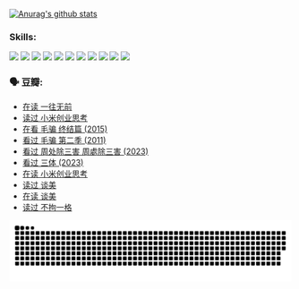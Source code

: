 
[![Anurag's github stats](https://github-readme-stats.vercel.app/api?username=w940853815)](https://github.com/anuraghazra/github-readme-stats)

### Skills:

<code><img height="32" src="https://cdn.jsdelivr.net/npm/simple-icons@v5/icons/python.svg"></code>
<code><img height="32" src="https://cdn.jsdelivr.net/npm/simple-icons@v5/icons/javascript.svg"></code>
<code><img height="32" src="https://cdn.jsdelivr.net/npm/simple-icons@v5/icons/django.svg"></code>
<code><img height="32" src="https://cdn.jsdelivr.net/npm/simple-icons@v5/icons/flask.svg"></code>
<code><img height="32" src="https://cdn.jsdelivr.net/npm/simple-icons@v5/icons/vuetify.svg"></code>
<code><img height="32" src="https://cdn.jsdelivr.net/npm/simple-icons@v5/icons/git.svg"></code>
<code><img height="32" src="https://cdn.jsdelivr.net/npm/simple-icons@v5/icons/docker.svg"></code>
<code><img height="32" src="https://cdn.jsdelivr.net/npm/simple-icons@v5/icons/postgresql.svg"></code>
<code><img height="32" src="https://cdn.jsdelivr.net/npm/simple-icons@v5/icons/elasticsearch.svg"></code>
<code><img height="32" src="https://cdn.jsdelivr.net/npm/simple-icons@v5/icons/macos.svg"></code>
<code><img height="32" src="https://cdn.jsdelivr.net/npm/simple-icons@v5/icons/linux.svg"></code>

### 🗣 豆瓣:

<!-- DOUBAN-ACTIVITIES:START -->
- [在读 一往无前](https://www.douban.com/people/136069238/status/4590507310/?_i=14414608)
- [读过 小米创业思考](https://www.douban.com/people/136069238/status/4590506983/?_i=14414608)
- [在看 毛骗 终结篇‎ (2015)](https://www.douban.com/people/136069238/status/4581971924/?_i=14414608)
- [看过 毛骗 第二季‎ (2011)](https://www.douban.com/people/136069238/status/4581971810/?_i=14414608)
- [看过 周处除三害 周處除三害‎ (2023)](https://www.douban.com/people/136069238/status/4575646701/?_i=14414608)
- [看过 三体‎ (2023)](https://www.douban.com/people/136069238/status/4574263039/?_i=14414608)
- [在读 小米创业思考](https://www.douban.com/people/136069238/status/4572047905/?_i=14414608)
- [读过 谈美](https://www.douban.com/people/136069238/status/4572047629/?_i=14414608)
- [在读 谈美](https://www.douban.com/people/136069238/status/4560861771/?_i=14414608)
- [读过 不拘一格](https://www.douban.com/people/136069238/status/4560861445/?_i=14414608)
<!-- DOUBAN-ACTIVITIES:END -->


![Snake animation](https://raw.githubusercontent.com/w940853815/w940853815/output/github-contribution-grid-snake.svg)

<!--
**w940853815/w940853815** is a ✨ _special_ ✨ repository because its `README.md` (this file) appears on your GitHub profile.

Here are some ideas to get you started:

- 🔭 I’m currently working on ...
- 🌱 I’m currently learning ...
- 👯 I’m looking to collaborate on ...
- 🤔 I’m looking for help with ...
- 💬 Ask me about ...
- 📫 How to reach me: ...
- 😄 Pronouns: ...
- ⚡ Fun fact: ...
-->
